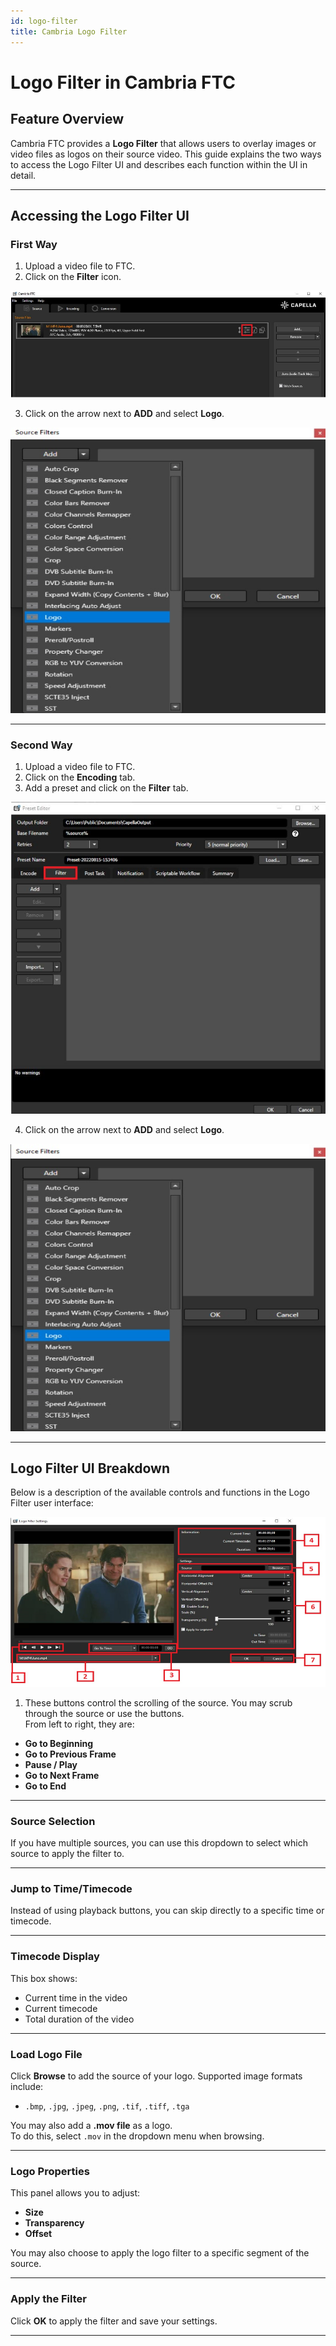 ```yaml
---
id: logo-filter
title: Cambria Logo Filter
---
```


# Logo Filter in Cambria FTC

## Feature Overview

Cambria FTC provides a **Logo Filter** that allows users to overlay images or video files as logos on their source video. This guide explains the two ways to access the Logo Filter UI and describes each function within the UI in detail.

---

## Accessing the Logo Filter UI

### First Way

1. Upload a video file to FTC.
2. Click on the **Filter** icon.

![Screenshot](01_filter_icon.png)

3. Click on the arrow next to **ADD** and select **Logo**.

![Screenshot](02_add_logo.png)

---

### Second Way

1. Upload a video file to FTC.
2. Click on the **Encoding** tab.
3. Add a preset and click on the **Filter** tab.

![Screenshot](03_encoding_tab.png)

4. Click on the arrow next to **ADD** and select **Logo**.

![Screenshot](04_add_logo_encoding.png)

---

## Logo Filter UI Breakdown

Below is a description of the available controls and functions in the Logo Filter user interface:

![Screenshot](05_add_logo_encoding.png)

1. These buttons control the scrolling of the source. You may scrub through the source or use the buttons.  
From left to right, they are:

- **Go to Beginning**  
- **Go to Previous Frame**  
- **Pause / Play**  
- **Go to Next Frame**  
- **Go to End**


---

### Source Selection

If you have multiple sources, you can use this dropdown to select which source to apply the filter to.


---

### Jump to Time/Timecode

Instead of using playback buttons, you can skip directly to a specific time or timecode.

---

### Timecode Display

This box shows:

- Current time in the video  
- Current timecode  
- Total duration of the video

---

### Load Logo File

Click **Browse** to add the source of your logo. Supported image formats include:

- `.bmp`, `.jpg`, `.jpeg`, `.png`, `.tif`, `.tiff`, `.tga`

You may also add a **.mov file** as a logo.  
To do this, select `.mov` in the dropdown menu when browsing.


---

### Logo Properties

This panel allows you to adjust:

- **Size**  
- **Transparency**  
- **Offset**  

You may also choose to apply the logo filter to a specific segment of the source.

---

### Apply the Filter

Click **OK** to apply the filter and save your settings.

---


